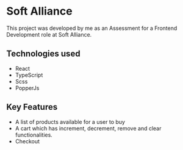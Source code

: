 # Soft Alliance

This project was developed by me as an Assessment for a Frontend Development role at Soft Alliance.

## Technologies used

* React
* TypeScript
* Scss
* PopperJs

## Key Features

* A list of products available for a user to buy
* A cart which has increment, decrement, remove and clear functionalities.
* Checkout
